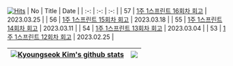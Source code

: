 [![Hits](https://hits.seeyoufarm.com/api/count/incr/badge.svg?url=https%3A%2F%2Fgithub.com%2F0xe82de%2Fhit-counter&count_bg=%23000000&title_bg=%2300264D&icon=&icon_color=%23E7E7E7&title=hits&edge_flat=false)](https://hits.seeyoufarm.com)
| No | Title | Date |
| :-: | :-: | :-: |
| 57 | [1주 1스프린트 16회차 회고](https://0xe82de.tistory.com/57) | 2023.03.25 |
| 56 | [1주 1스프린트 15회차 회고](https://0xe82de.tistory.com/56) | 2023.03.18 |
| 55 | [1주 1스프린트 14회차 회고](https://0xe82de.tistory.com/55) | 2023.03.11 |
| 54 | [1주 1스프린트 13회차 회고](https://0xe82de.tistory.com/54) | 2023.03.04 |
| 53 | [1주 1스프린트 12회차 회고](https://0xe82de.tistory.com/53) | 2023.02.25 |

| <a href="https://github.com/0xe82de/github-readme-stats"><img align="center" src="https://github-readme-stats.vercel.app/api?username=0xe82de&show_icons=true&include_all_commits=true&theme=graywhite&hide_border=true" alt="Kyoungseok Kim's github stats" /></a> | <a href="https://github.com/0xe82de/github-readme-stats"><img align="center" src="https://github-readme-stats.vercel.app/api/top-langs/?username=0xe82de&layout=compact&theme=graywhite&hide_border=true" /></a> |
| - | - |
